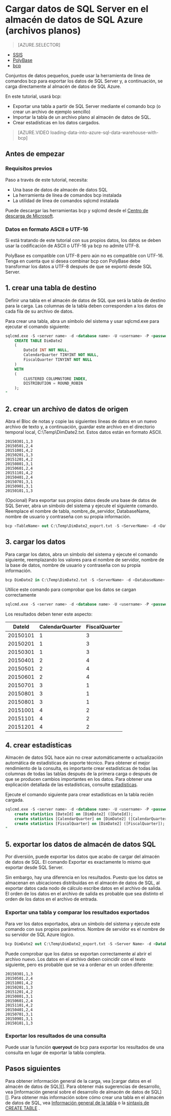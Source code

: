 <properties
   pageTitle="Cargar datos de SQL Server en el almacén de datos de SQL Azure (bcp) | Microsoft Azure"
   description="Tamaño de datos pequeños, usa bcp para exportar datos de SQL Server a archivos planos e importar los datos directamente en el almacén de datos de SQL Azure."
   services="sql-data-warehouse"
   documentationCenter="NA"
   authors="lodipalm"
   manager="barbkess"
   editor=""/>

<tags
   ms.service="sql-data-warehouse"
   ms.devlang="NA"
   ms.topic="article"
   ms.tgt_pltfrm="NA"
   ms.workload="data-services"
   ms.date="06/30/2016"
   ms.author="lodipalm;barbkess;sonyama"/>


# <a name="load-data-from-sql-server-into-azure-sql-data-warehouse-flat-files"></a>Cargar datos de SQL Server en el almacén de datos de SQL Azure (archivos planos)

> [AZURE.SELECTOR]
- [SSIS](sql-data-warehouse-load-from-sql-server-with-integration-services.md)
- [PolyBase](sql-data-warehouse-load-from-sql-server-with-polybase.md)
- [bcp](sql-data-warehouse-load-from-sql-server-with-bcp.md)

Conjuntos de datos pequeños, puede usar la herramienta de línea de comandos bcp para exportar los datos de SQL Server y, a continuación, se carga directamente al almacén de datos de SQL Azure.

En este tutorial, usará bcp:

- Exportar una tabla a partir de SQL Server mediante el comando bcp (o crear un archivo de ejemplo sencillo)
- Importar la tabla de un archivo plano al almacén de datos de SQL.
- Crear estadísticas en los datos cargados.

>[AZURE.VIDEO loading-data-into-azure-sql-data-warehouse-with-bcp]

## <a name="before-you-begin"></a>Antes de empezar

### <a name="prerequisites"></a>Requisitos previos

Paso a través de este tutorial, necesita:

- Una base de datos de almacén de datos SQL
- La herramienta de línea de comandos bcp instalada
- La utilidad de línea de comandos sqlcmd instalada

Puede descargar las herramientas bcp y sqlcmd desde el [Centro de descarga de Microsoft][].

### <a name="data-in-ascii-or-utf-16-format"></a>Datos en formato ASCII o UTF-16

Si está tratando de este tutorial con sus propios datos, los datos se deben usar la codificación de ASCII o UTF-16 ya bcp no admite UTF-8. 

PolyBase es compatible con UTF-8 pero aún no es compatible con UTF-16. Tenga en cuenta que si desea combinar bcp con PolyBase debe transformar los datos a UTF-8 después de que se exportó desde SQL Server. 


## <a name="1-create-a-destination-table"></a>1. crear una tabla de destino

Definir una tabla en el almacén de datos de SQL que será la tabla de destino para la carga. Las columnas de la tabla deben corresponden a los datos de cada fila de su archivo de datos.

Para crear una tabla, abra un símbolo del sistema y usar sqlcmd.exe para ejecutar el comando siguiente:


```sql
sqlcmd.exe -S <server name> -d <database name> -U <username> -P <password> -I -Q "
    CREATE TABLE DimDate2
    (
        DateId INT NOT NULL,
        CalendarQuarter TINYINT NOT NULL,
        FiscalQuarter TINYINT NOT NULL
    )
    WITH
    (
        CLUSTERED COLUMNSTORE INDEX,
        DISTRIBUTION = ROUND_ROBIN
    );
"
```


## <a name="2-create-a-source-data-file"></a>2. crear un archivo de datos de origen

Abra el Bloc de notas y copie las siguientes líneas de datos en un nuevo archivo de texto y, a continuación, guardar este archivo en el directorio temporal local, C:\Temp\DimDate2.txt. Estos datos están en formato ASCII.

```
20150301,1,3
20150501,2,4
20151001,4,2
20150201,1,3
20151201,4,2
20150801,3,1
20150601,2,4
20151101,4,2
20150401,2,4
20150701,3,1
20150901,3,1
20150101,1,3
```

(Opcional) Para exportar sus propios datos desde una base de datos de SQL Server, abra un símbolo del sistema y ejecute el siguiente comando. Reemplace el nombre de tabla, nombre_de_servidor, DatabaseName, nombre de usuario y contraseña con su propia información.

```sql
bcp <TableName> out C:\Temp\DimDate2_export.txt -S <ServerName> -d <DatabaseName> -U <Username> -P <Password> -q -c -t ','
```



## <a name="3-load-the-data"></a>3. cargar los datos
Para cargar los datos, abra un símbolo del sistema y ejecute el comando siguiente, reemplazando los valores para el nombre de servidor, nombre de la base de datos, nombre de usuario y contraseña con su propia información.

```sql
bcp DimDate2 in C:\Temp\DimDate2.txt -S <ServerName> -d <DatabaseName> -U <Username> -P <password> -q -c -t  ','
```

Utilice este comando para comprobar que los datos se cargan correctamente

```sql
sqlcmd.exe -S <server name> -d <database name> -U <username> -P <password> -I -Q "SELECT * FROM DimDate2 ORDER BY 1;"
```

Los resultados deben tener este aspecto:

DateId |CalendarQuarter |FiscalQuarter
----------- |--------------- |-------------
20150101 |1 |3
20150201 |1 |3
20150301 |1 |3
20150401 |2 |4
20150501 |2 |4
20150601 |2 |4
20150701 |3 |1
20150801 |3 |1
20150801 |3 |1
20151001 |4 |2
20151101 |4 |2
20151201 |4 |2

## <a name="4-create-statistics"></a>4. crear estadísticas

Almacén de datos SQL hace aún no crear automáticamente o actualización automática de estadísticas de soporte técnico. Para obtener el mejor rendimiento de la consulta, es importante crear estadísticas de todas las columnas de todas las tablas después de la primera carga o después de que se producen cambios importantes en los datos. Para obtener una explicación detallada de las estadísticas, consulte [estadísticas][]. 

Ejecute el comando siguiente para crear estadísticas en la tabla recién cargada.

```sql
sqlcmd.exe -S <server name> -d <database name> -U <username> -P <password> -I -Q "
    create statistics [DateId] on [DimDate2] ([DateId]);
    create statistics [CalendarQuarter] on [DimDate2] ([CalendarQuarter]);
    create statistics [FiscalQuarter] on [DimDate2] ([FiscalQuarter]);
"
```

## <a name="5-export-data-from-sql-data-warehouse"></a>5. exportar los datos de almacén de datos SQL
Por diversión, puede exportar los datos que acabo de cargar del almacén de datos de SQL.  El comando Exportar es exactamente lo mismo que exportar desde SQL Server.

Sin embargo, hay una diferencia en los resultados. Puesto que los datos se almacenan en ubicaciones distribuidas en el almacén de datos de SQL, al exportar datos cada nodo de cálculo escribe datos en el archivo de salida. El orden de los datos en el archivo de salida es probable que sea distinto el orden de los datos en el archivo de entrada.

### <a name="export-a-table-and-compare-exported-results"></a>Exportar una tabla y comparar los resultados exportados

Para ver los datos exportados, abra un símbolo del sistema y ejecute este comando con sus propios parámetros. Nombre de servidor es el nombre de su servidor de SQL Azure lógico.

```sql
bcp DimDate2 out C:\Temp\DimDate2_export.txt -S <Server Name> -d <Database Name> -U <Username> -P <password> -q -c -t ','
```
Puede comprobar que los datos se exportan correctamente al abrir el archivo nuevo. Los datos en el archivo deben coincidir con el texto siguiente, pero es probable que se va a ordenar en un orden diferente:

```
20150301,1,3
20150501,2,4
20151001,4,2
20150201,1,3
20151201,4,2
20150801,3,1
20150601,2,4
20151101,4,2
20150401,2,4
20150701,3,1
20150901,3,1
20150101,1,3
```

### <a name="export-the-results-of-a-query"></a>Exportar los resultados de una consulta

Puede usar la función **queryout** de bcp para exportar los resultados de una consulta en lugar de exportar la tabla completa. 

## <a name="next-steps"></a>Pasos siguientes
Para obtener información general de la carga, vea [cargar datos en el almacén de datos de SQL][].
Para obtener más sugerencias de desarrollo, vea [información general sobre el desarrollo de almacén de datos de SQL][].
Para obtener más información sobre cómo crear una tabla en el almacén de datos de SQL, vea [Información general de la tabla][] o la [sintaxis de CREATE TABLE][] .

<!--Image references-->

<!--Article references-->

[Cargar datos en el almacén de datos SQL]: ./sql-data-warehouse-overview-load.md
[Información general sobre el desarrollo de almacén de datos SQL]: ./sql-data-warehouse-overview-develop.md
[Información general de la tabla]: ./sql-data-warehouse-tables-overview.md
[Estadísticas]: ./sql-data-warehouse-tables-statistics.md

<!--MSDN references-->
[bcp]: https://msdn.microsoft.com/library/ms162802.aspx
[Sintaxis de CREATE TABLE]: https://msdn.microsoft.com/library/mt203953.aspx

<!--Other Web references-->
[Centro de descarga de Microsoft]: https://www.microsoft.com/download/details.aspx?id=36433
